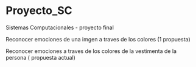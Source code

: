 # Proyecto_SC
Sistemas Computacionales - proyecto final

Reconocer emociones de una imgen a traves de los colores (1 propuesta)

Reconocer emociones a traves de los colores de la vestimenta de la persona ( propuesta actual)
